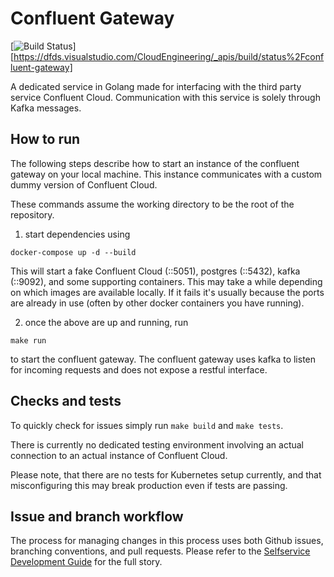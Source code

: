 # Confluent Gateway
[![Build Status](https://dfds.visualstudio.com/CloudEngineering/_apis/build/status%2Fconfluent-gateway)][https://dfds.visualstudio.com/CloudEngineering/_apis/build/status%2Fconfluent-gateway]

A dedicated service in Golang made for interfacing with the third party service Confluent Cloud.
Communication with this service is solely through Kafka messages.

## How to run
The following steps describe how to start an instance of the confluent gateway on your local machine.
This instance communicates with a custom dummy version of Confluent Cloud.

These commands assume the working directory to be the root of the repository.

1. start dependencies using
```
docker-compose up -d --build
```

This will start a fake Confluent Cloud (::5051), postgres (::5432), kafka (::9092), and some supporting containers.
This may take a while depending on which images are available locally.
If it fails it's usually because the ports are already in use (often by other docker containers you have running).


2. once the above are up and running, run
```
make run
```
to start the confluent gateway.
The confluent gateway uses kafka to listen for incoming requests and does not expose a restful interface.

## Checks and tests
To quickly check for issues simply run ```make build``` and ```make tests```.

There is currently no dedicated testing environment involving an actual connection to an actual instance of Confluent Cloud.

Please note, that there are no tests for Kubernetes setup currently, and that misconfiguring this may break production even if tests are passing.

## Issue and branch workflow
The process for managing changes in this process uses both Github issues, branching conventions, and pull requests.
Please refer to the [Selfservice Development Guide](https://wiki.dfds.cloud/en/ce-private/selfservice/development) for the full story.

